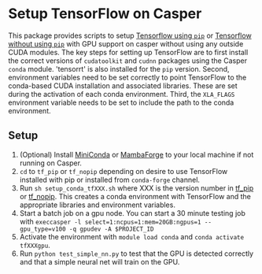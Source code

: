 # Setup TensorFlow on Casper

This package provides scripts to setup [Tensorflow using `pip`](tf_pip) or [Tensorflow without using `pip`](tf_nopip) with GPU support on casper without using any outside CUDA modules.
The key steps for setting up TensorFlow are to first install the correct versions of `cudatoolkit` and `cudnn` packages using the Casper `conda` module. 'tensorrt' is also installed for the `pip` version. 
Second, environment variables need to be set correctly to point TensorFlow to the conda-based CUDA installation and associated libraries. These are set during the activation of each conda environment.
Third, the `XLA_FLAGS` environment variable needs to be set to include the path to the conda environment.

## Setup

1. (Optional) Install [MiniConda](https://docs.conda.io/en/latest/miniconda.html) or [MambaForge](https://github.com/conda-forge/miniforge) to your local machine if not running on Casper. 
2. `cd` to `tf_pip` or `tf_nopip` depending on desire to use TensorFlow installed with pip or installed from `conda-forge` channel.
3. Run `sh setup_conda_tfXXX.sh` where XXX is the version number in [tf_pip](tf_pip) or [tf_nopip](tf_nopip). This creates a conda environment with TensorFlow and the appropriate libraries and environment variables.
4. Start a batch job on a gpu node. You can start a 30 minute testing job with `execcasper -l select=1:ncpus=1:mem=20GB:ngpus=1 --gpu_type=v100 -q gpudev -A $PROJECT_ID` 
5. Activate the environment with `module load conda` and `conda activate tfXXXgpu`. 
6. Run `python test_simple_nn.py` to test that the GPU is detected correctly and that a simple neural net will train on the GPU. 
